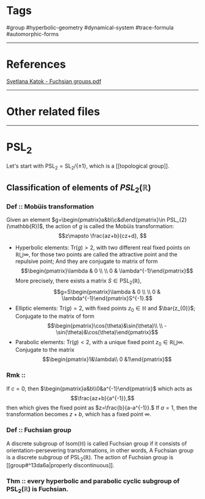 # Tags
#group #hyperbolic-geometry #dynamical-system #trace-formula #automorphic-forms 

---

# References
[Svetlana Katok - Fuchsian groups.pdf](hook://file/UKqzoIW8l?p=Z2VvbWV0cnkvSHlwZXJib2xpYyBnZW9tZXRyeQ==&n=Svetlana%20Katok%20%2D%20Fuchsian%20groups%2Epdf#p=16&x=0&y=0&s=537&e=564)

---


# Other related files


---

# $\text{PSL}_{2}$
Let's start with $\text{PSL}_{2}=\text{SL}_{2}/\{\pm1\}$, which is a [[topological group]].
## Classification of elements of $PSL_{2}(\mathbb{R})$
### Def :: Mobüis transformation
Given an element $g=\begin{pmatrix}a&b\\c&d\end{pmatrix}\in PSL_{2}(\mathbb{R})$, the action of $g$ is called the Mobüis transformation: $$z\mapsto \frac{az+b}{cz+d}, $$
* Hyperbolic elements: $\text{Tr}(g)>2$, with two different real fixed points on $\mathbb{R}\bigcup\infty$, for those two points are called the attractive point and the repulsive point;
	And they are conjugate to matrix of form $$\begin{pmatrix}\lambda & 0 \\ \\ 0 & \lambda^{-1}\end{pmatrix}$$
	More precisely, there exists a matrix $S\in \text{PSL}_{2}(\mathbb{R})$, $$g=S\begin{pmatrix}\lambda & 0 \\ \\ 0 & \lambda^{-1}\end{pmatrix}S^{-1}.$$
* Elliptic elements: $\text{Tr}(g)=2$, with fixed points $z_{0}\in \mathbb{H}$ and $\bar{z_{0}}$;
	Conjugate to the matrix of form $$\begin{pmatrix}\cos(\theta)&\sin(\theta)\\ \\ -\sin(\theta)&\cos(\theta)\end{pmatrix}$$
* Parabolic elements: $\text{Tr}(g)<2$, with a unique fixed point $z_{0}\in \mathbb{R}\bigcup\infty$.
	Conjugate to the matrix $$\begin{pmatrix}1&\lambda\\ 0 &1\end{pmatrix}$$
### Rmk ::
 If $c=0$, then $\begin{pmatrix}a&b\\0&a^{-1}\end{pmatrix}$ which acts as $$\frac{az+b}{a^{-1}},$$
 then which gives the fixed point as $z=\frac{b}{a-a^{-1}}.$ If $a=1$, then the transformation becomes $z+b$, which has a fixed point $\infty$.

  
### Def :: Fuchsian group

A discrete subgroup of $\text{Isom}(\mathbb{H})$ is called Fuchsian group if it consists of orientation-persevering transformations, in other words, A Fuchsian group is a discrete subgroup of $\text{PSL}_{2}(\mathbb{R})$. 
	The action of Fuchsian group is [[group#^13da6a|properly discontinuous]].



### Thm :: every hyperbolic and parabolic cyclic subgroup of $\text{PSL}_{2}(\mathbb{R})$ is Fuchsian.
